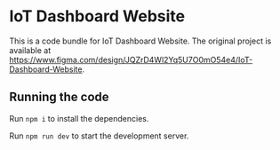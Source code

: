 
  # IoT Dashboard Website

  This is a code bundle for IoT Dashboard Website. The original project is available at https://www.figma.com/design/JQZrD4Wl2Yq5U7O0mO54e4/IoT-Dashboard-Website.

  ## Running the code

  Run `npm i` to install the dependencies.

  Run `npm run dev` to start the development server.
  